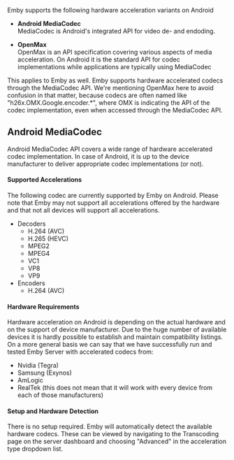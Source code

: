 Emby supports the following hardware acceleration variants on Android

- **Android MediaCodec**  
MediaCodec is Android's integrated API for video de- and endoding. 

- **OpenMax**  
OpenMax is an API specification covering various aspects of media acceleration. On Android it is the standard API for codec implementations while applications are typically using MediaCodec

This applies to Emby as well. Emby supports hardware accelerated codecs through the MediaCodec API.
We're mentioning OpenMax here to avoid confusion in that matter, because codecs are often named like "h26x.OMX.Google.encoder.*", where OMX is indicating the API of the codec implementation, even when accessed through the MediaCodec API.


## Android MediaCodec

Android MediaCodec API covers a wide range of hardware accelerated codec implementation. 
In case of Android, it is up to the device manufacturer to deliver appropriate codec implementations (or not).

#### Supported Accelerations
The following codec are currently supported by Emby on Android.
Please note that Emby may not support all accelerations offered by the hardware 
and that not all devices will support all accelerations.

- Decoders
  - H.264 (AVC)
  - H.265 (HEVC)
  - MPEG2
  - MPEG4
  - VC1
  - VP8
  - VP9
- Encoders
  - H.264 (AVC)

#### Hardware Requirements
Hardware acceleration on Android is depending on the actual hardware and on the support of device manufacturer.
Due to the huge number of available devices it is hardly possible to establish and maintain compatibility listings. On a more general basis we can say that we have successfully run and tested Emby Server with accelerated codecs from:
- Nvidia (Tegra)
- Samsung (Exynos)
- AmLogic
- RealTek
(this does not mean that it will work with every device from each of those manufacturers)

#### Setup and Hardware Detection

There is no setup required. Emby will automatically detect the available hardware codecs. 
These can be viewed by navigating to the Transcoding page on the server dashboard and choosing "Advanced" in the acceleration type dropdown list.


